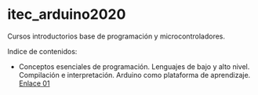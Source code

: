 # itec_arduino2020

Cursos introductorios base de programación y microcontroladores.

Indice de contenidos:

<ul>
	<li>
		Conceptos esenciales de programación. Lenguajes de bajo y alto nivel. Compilación e interpretación. Arduino como plataforma de aprendizaje.
		<a href="#">Enlace 01</a>
	</li>
</ul>
